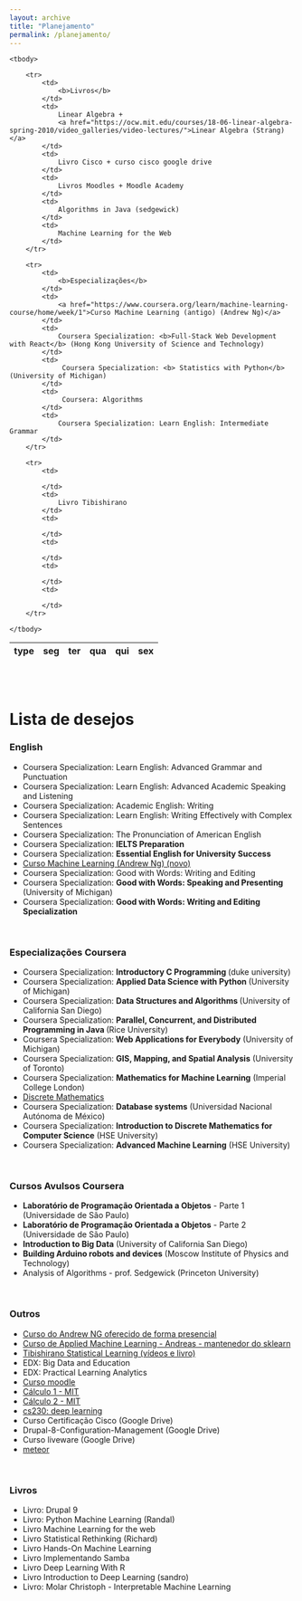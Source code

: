 ```yaml
---
layout: archive
title: "Planejamento"
permalink: /planejamento/
---
```


<table class="table table-bordered table-hover table-condensed">
    <thead>
        <tr>
            <th>type</th>
            <th>seg</th>
            <th>ter</th>
            <th>qua</th>
            <th>qui</th>
            <th>sex</th>
        </tr>
    </thead>

    <tbody>

        <tr>
            <td>
                <b>Livros</b>
            </td>
            <td>
                Linear Algebra + 
                <a href="https://ocw.mit.edu/courses/18-06-linear-algebra-spring-2010/video_galleries/video-lectures/">Linear Algebra (Strang)</a>
            </td>
            <td>
                Livro Cisco + curso cisco google drive
            </td>
            <td>
                Livros Moodles + Moodle Academy
            </td>
            <td>
                Algorithms in Java (sedgewick)
            </td>
            <td>
                Machine Learning for the Web
            </td>
        </tr>

        <tr>
            <td>
                <b>Especializações</b>
            </td>
            <td>
                <a href="https://www.coursera.org/learn/machine-learning-course/home/week/1">Curso Machine Learning (antigo) (Andrew Ng)</a>
            </td>
            <td>
                Coursera Specialization: <b>Full-Stack Web Development with React</b> (Hong Kong University of Science and Technology)
            </td>
            <td>
                 Coursera Specialization: <b> Statistics with Python</b> (University of Michigan)
            </td>
            <td>
                 Coursera: Algorithms
            </td>
            <td>
                Coursera Specialization: Learn English: Intermediate Grammar
            </td>
        </tr>

        <tr>
            <td>
            
            </td>
            <td>
                Livro Tibishirano
            </td>
            <td>

            </td>
            <td>
  
            </td>
            <td>
   
            </td>
            <td>

            </td>
        </tr>

    </tbody>
</table>


<br><br>
<h1>Lista de desejos</h1>

<h3>English</h3>

<ul>
  
  <li>Coursera Specialization: Learn English: Advanced Grammar and Punctuation</li>
  <li>Coursera Specialization: Learn English: Advanced Academic Speaking and Listening</li>
  <li>Coursera Specialization: Academic English: Writing</li>
  <li>Coursera Specialization: Learn English: Writing Effectively with Complex Sentences</li>
  <li>Coursera Specialization: The Pronunciation of American English</li>
  <li>Coursera Specialization: <b>IELTS Preparation</b></li>
  <li>Coursera Specialization: <b>Essential English for University Success</b></li>
  <li><a href="https://www.coursera.org/learn/machine-learning/">Curso Machine Learning (Andrew Ng) (novo)</a></li>
  <li>Coursera Specialization: Good with Words: Writing and Editing</li>
  <li>Coursera Specialization: <b> Good with Words: Speaking and Presenting</b> (University of Michigan)</li>
  <li>Coursera Specialization: <b>Good with Words: Writing and Editing Specialization</b></li>
</ul>

<br>
<h3>Especializações Coursera</h3>

<ul>
  <li>Coursera Specialization: <b>Introductory C Programming </b> (duke university)</li>
  <li>Coursera Specialization: <b>Applied Data Science with Python </b>(University of Michigan)</li>
  <li>Coursera Specialization: <b>Data Structures and Algorithms </b> (University of California San Diego)</li>
  <li>Coursera Specialization: <b>Parallel, Concurrent, and Distributed Programming in Java </b> (Rice University)</li>
  <li>Coursera Specialization:<b> Web Applications for Everybody</b> (University of Michigan)</li>
  <li>Coursera Specialization: <b>GIS, Mapping, and Spatial Analysis</b> (University of Toronto)</li>
  <li>Coursera Specialization: <b>Mathematics for Machine Learning</b> (Imperial College London)</li>
  <li> <a href="https://www.coursera.org/learn/discrete-mathematics/home/welcome">Discrete Mathematics </a> </li>
  <li>Coursera Specialization: <b>Database systems</b> (Universidad Nacional Autónoma de México)</li>
  <li>Coursera Specialization: <b>Introduction to Discrete Mathematics for Computer Science</b> (HSE University)</li>
  <li>Coursera Specialization: <b>Advanced Machine Learning</b> (HSE University)</li>
</ul>

<br>
<h3>Cursos Avulsos Coursera</h3>

<ul>
  <li><b>Laboratório de Programação Orientada a Objetos</b> - Parte 1 (Universidade de São Paulo)</li>
  <li><b>Laboratório de Programação Orientada a Objetos</b> - Parte 2 (Universidade de São Paulo)</li>
  <li><b>Introduction to Big Data</b> (University of California San Diego)</li>
  <li><b>Building Arduino robots and devices</b> (Moscow Institute of Physics and Technology)</li>
  <li>Analysis of Algorithms - prof. Sedgewick (Princeton University)</li>
</ul>

<br>
<h3>Outros</h3>

<ul>
  <li><a href="https://www.youtube.com/watch?v=jGwO_UgTS7I&list=PLoROMvodv4rMiGQp3WXShtMGgzqpfVfbU">Curso do Andrew NG oferecido de forma presencial </a> </li>
  <li><a href="https://www.youtube.com/watch?v=d79mzijMAw0&list=PL_pVmAaAnxIRnSw6wiCpSvshFyCREZmlM"> Curso de Applied Machine Learning - Andreas - mantenedor do sklearn</a>  </li>
  <li><a href="https://www.dataschool.io/15-hours-of-expert-machine-learning-videos/"> Tibishirano Statistical Learning (vídeos e livro) </a></li>
  <li>EDX: Big Data and Education</li>
  <li>EDX: Practical Learning Analytics</li>
  <li><a href="https://moodle.academy/">Curso moodle</a></li>
  <li><a href="https://ocw.mit.edu/courses/18-01-single-variable-calculus-fall-2006/video_galleries/video-lectures/">Cálculo 1 - MIT</a></li>
  <li><a href="https://ocw.mit.edu/courses/18-02-multivariable-calculus-fall-2007/video_galleries/video-lectures/">Cálculo 2 - MIT</a></li>
  <li><a href="https://cs230.stanford.edu/lecture/">cs230: deep learning</a></li>
  <li>Curso Certificação Cisco (Google Drive) </li>
  <li>Drupal-8-Configuration-Management (Google Drive)</li>
  <li>Curso liveware (Google Drive)</li>
  <li><a href="https://www.youtube.com/watch?v=V9du3bdVOyE&list=PLWJgTBWLv8jxOLFnDQn_gkuJc0sg46lmO">meteor</a></li>
</ul>

<br>
<h3>Livros</h3>

<ul>
  <li>Livro: Drupal 9</li>
  <li>Livro: Python Machine Learning (Randal)</li>
  <li>Livro Machine Learning for the web</li>
  <li>Livro Statistical Rethinking (Richard)</li>
  <li>Livro Hands-On Machine Learning</li>
  <li>Livro Implementando Samba</li>
  <li>Livro Deep Learning With R</li>
  <li>Livro Introduction to Deep Learning (sandro)</li>
  <li>Livro: Molar Christoph - Interpretable Machine Learning</li>
</ul>

            
